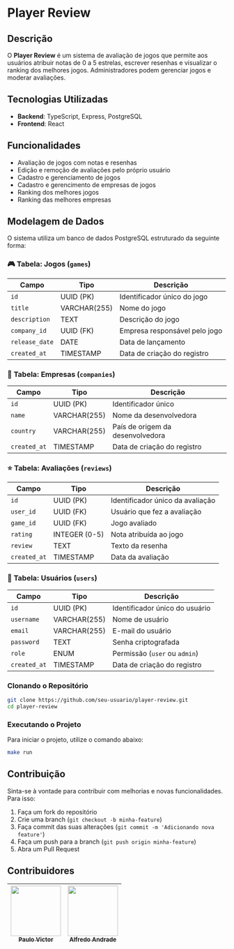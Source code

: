 # Player Review

## Descrição

O **Player Review** é um sistema de avaliação de jogos que permite aos usuários atribuir notas de 0 a 5 estrelas, escrever resenhas e visualizar o ranking dos melhores jogos. Administradores podem gerenciar jogos e moderar avaliações.

## Tecnologias Utilizadas

- **Backend**: TypeScript, Express, PostgreSQL
- **Frontend**: React

## Funcionalidades

- Avaliação de jogos com notas e resenhas
- Edição e remoção de avaliações pelo próprio usuário
- Cadastro e gerenciamento de jogos
- Cadastro e gerencimento de empresas de jogos
- Ranking dos melhores jogos
- Ranking das melhores empresas

## Modelagem de Dados

O sistema utiliza um banco de dados PostgreSQL estruturado da seguinte forma:

### 🎮 **Tabela: Jogos (`games`)**

| Campo          | Tipo         | Descrição                     |
| -------------- | ------------ | ----------------------------- |
| `id`           | UUID (PK)    | Identificador único do jogo   |
| `title`        | VARCHAR(255) | Nome do jogo                  |
| `description`  | TEXT         | Descrição do jogo             |
| `company_id`   | UUID (FK)    | Empresa responsável pelo jogo |
| `release_date` | DATE         | Data de lançamento            |
| `created_at`   | TIMESTAMP    | Data de criação do registro   |

### 🏢 **Tabela: Empresas (`companies`)**

| Campo        | Tipo         | Descrição                        |
| ------------ | ------------ | -------------------------------- |
| `id`         | UUID (PK)    | Identificador único              |
| `name`       | VARCHAR(255) | Nome da desenvolvedora           |
| `country`    | VARCHAR(255) | País de origem da desenvolvedora |
| `created_at` | TIMESTAMP    | Data de criação do registro      |

### ⭐ **Tabela: Avaliações (`reviews`)**

| Campo        | Tipo          | Descrição                        |
| ------------ | ------------- | -------------------------------- |
| `id`         | UUID (PK)     | Identificador único da avaliação |
| `user_id`    | UUID (FK)     | Usuário que fez a avaliação      |
| `game_id`    | UUID (FK)     | Jogo avaliado                    |
| `rating`     | INTEGER (0-5) | Nota atribuída ao jogo           |
| `review`     | TEXT          | Texto da resenha                 |
| `created_at` | TIMESTAMP     | Data da avaliação                |

### 👤 **Tabela: Usuários (`users`)**

| Campo        | Tipo         | Descrição                      |
| ------------ | ------------ | ------------------------------ |
| `id`         | UUID (PK)    | Identificador único do usuário |
| `username`   | VARCHAR(255) | Nome de usuário                |
| `email`      | VARCHAR(255) | E-mail do usuário              |
| `password`   | TEXT         | Senha criptografada            |
| `role`       | ENUM         | Permissão (`user` ou `admin`)  |
| `created_at` | TIMESTAMP    | Data de criação do registro    |

### Clonando o Repositório

```sh
git clone https://github.com/seu-usuario/player-review.git
cd player-review
```

### Executando o Projeto

Para iniciar o projeto, utilize o comando abaixo:

```sh
make run
```

## Contribuição

Sinta-se à vontade para contribuir com melhorias e novas funcionalidades. Para isso:

1. Faça um fork do repositório
2. Crie uma branch (`git checkout -b minha-feature`)
3. Faça commit das suas alterações (`git commit -m 'Adicionando nova feature'`)
4. Faça um push para a branch (`git push origin minha-feature`)
5. Abra um Pull Request

## Contribuidores

| [<img src="https://avatars.githubusercontent.com/u/94625698?v=4" width=115><br><sub>Paulo Victor</sub>](https://github.com/paulonc) | [<img src="https://avatars.githubusercontent.com/u/70920004?v=4" width=115><br><sub>Alfredo Andrade</sub>](https://github.com/AlfredoAndrade14) |
| ----------------------------------------------------------------------------------------------------------------------------------- | ----------------------------------------------------------------------------------------------------------------------------------------------- |
